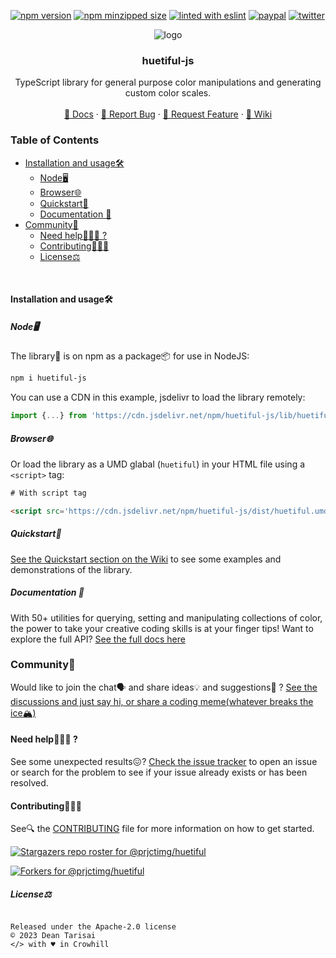 [![npm version](https://img.shields.io/npm/v/huetiful-js)](https://www.npmjs.com/package/huetiful-js)
[![npm minzipped size](https://img.shields.io/bundlephobia/minzip/huetiful-js)](https://bundlephobia.com/package/huetiful-js)
[![linted with eslint](https://img.shields.io/badge/linted_with-ES_Lint-4B32C3.svg?logo=eslint)](https://github.com/eslint/eslint)
[![paypal](https://img.shields.io/badge/donate-paypal-informational?logo=paypal)](https://www.paypal.com/donate/?hosted_button_id=CRFWNCE6EW5X2)
[![twitter](https://img.shields.io/twitter/follow/deantarisai?style=social)](https://twitter.com/deantarisai)


  <p align='center'>
    <img alt="logo" title="huetiful-js" src=".github/logo.png">
  </p>
<h3 align='center'>huetiful-js</h3>

<p align='center'>TypeScript library for general purpose color manipulations and generating custom color scales.
<br>
<br>
 <a href="https://prjctimg.github.io/huetiful">📜 Docs</a>
    ·
    <a href="https://github.com/prjctimg/prjctimg/issues/new?template=---bug-report.md">🐞 Report Bug</a>
    ·
    <a href="https://github.com/prjctimg/huetiful/issues/new?template=---feature-request.md">🍩 Request Feature</a>
    ·
    <a href="https://github.com/prjctimg/huetiful/wiki">🧠 Wiki </a>
</p>

### Table of Contents

- [Installation and usage🛠️](#installation-and-usage)
  - [Node🖥️](#node)
  - [Browser🌐](#browser)
  - [Quickstart🏁](#quickstart)
  - [Documentation 📜](#documentation-)
- [Community👥](#community)
  - [Need help💁🏽‍♂️ ?](#-need-help-)
  - [Contributing🏋🏼‍♀️](#-contributing)
  - [License⚖️](#license)

<br>

#### Installation and usage🛠️

##### Node🖥️

The library🧾 is on npm as a package📦 for use in NodeJS:

```bash
npm i huetiful-js
```

You can use a CDN in this example, jsdelivr to load the library remotely:

```js
import {...} from 'https://cdn.jsdelivr.net/npm/huetiful-js/lib/huetiful.esm.mjs'

```

##### Browser🌐

Or load the library as a UMD glabal (`huetiful`) in your HTML file using a `<script>` tag:

```html
# With script tag

<script src='https://cdn.jsdelivr.net/npm/huetiful-js/dist/huetiful.umd.js'></script>
```

##### Quickstart🏁

[See the Quickstart section on the Wiki](https://github.com/prjctimg/huetiful/wiki/Quickstart-%F0%9F%8F%81) to see some examples and demonstrations of the library.

##### Documentation 📜
With 50+ utilities for querying, setting and manipulating collections of color, the power to take your creative coding skills is at your finger tips! 
Want to explore the full API? [See the full docs here](https:prjctimg.github.io/huetiful)
<br>

### Community👥

Would like to join the chat🗣️ and share ideas💡 and suggestions💭 ? [See the discussions and just say hi, or share a coding meme(whatever breaks the ice🏔️)](https://github.com/prjctimg/huetiful/discussions)

#### Need help💁🏽‍♂️ ?

See some unexpected results😖? [Check the issue tracker](https://github.com/prjctimg/huetiful/issues) to open an issue or search for the problem to see if your issue already exists or has been resolved.

#### Contributing🏋🏼‍♀️

See🔍 the [CONTRIBUTING](./CONTRIBUTING.md) file for more information on how to get started.


[![Stargazers repo roster for @prjctimg/huetiful](https://reporoster.com/stars/dark/prjctimg/huetiful)](https://github.com/prjctimg/huetiful/stargazers)

[![Forkers for @prjctimg/huetiful](https://reporoster.com/forks/dark/prjctimg/huetiful)](https://github.com/prjctimg/huetiful/network/members)

##### License⚖️

<code align='center'>
Released under the Apache-2.0 license
</code>
<code align='center'>&copy; 2023 Dean Tarisai
</code>
<code align='center'>&lt;/&gt; with ♥ in Crowhill
</code>
